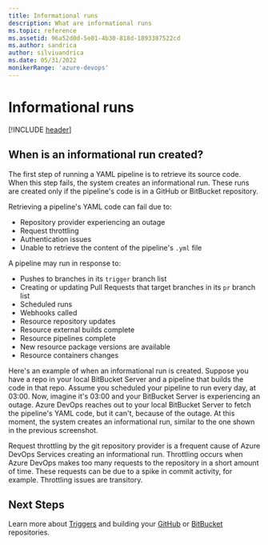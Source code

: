 ```yaml
---
title: Informational runs
description: What are informational runs
ms.topic: reference
ms.assetid: 96a52d0d-5e01-4b30-818d-1893387522cd
ms.author: sandrica
author: silviuandrica
ms.date: 05/31/2022
monikerRange: 'azure-devops'
---
```


# Informational runs

[!INCLUDE [header](../includes/information-run-include.md)]

## When is an informational run created?

The first step of running a YAML pipeline is to retrieve its source code. When this step fails, the system creates an informational run. These runs are created only if the pipeline's code is in a GitHub or BitBucket repository.

Retrieving a pipeline's YAML code can fail due to: 
- Repository provider experiencing an outage
- Request throttling
- Authentication issues
- Unable to retrieve the content of the pipeline's `.yml` file

A pipeline may run in response to:
- Pushes to branches in its `trigger` branch list
- Creating or updating Pull Requests that target branches in its `pr` branch list
- Scheduled runs
- Webhooks called
- Resource repository updates
- Resource external builds complete
- Resource pipelines complete
- New resource package versions are available
- Resource containers changes

Here's an example of when an informational run is created. Suppose you have a repo in your local BitBucket Server and a pipeline that builds the code in that repo. Assume you scheduled your pipeline to run every day, at 03:00. Now, imagine it's 03:00 and your BitBucket Server is experiencing an outage. Azure DevOps reaches out to your local BitBucket Server to fetch the pipeline's YAML code, but it can't, because of the outage. At this moment, the system creates an informational run, similar to the one shown in the previous screenshot.

Request throttling by the git repository provider is a frequent cause of Azure DevOps Services creating an informational run. Throttling occurs when Azure DevOps makes too many requests to the repository in a short amount of time. These requests can be due to a spike in commit activity, for example. Throttling issues are transitory.

## Next Steps

Learn more about [Triggers](../build/triggers.md) and building your [GitHub](../repos/github.md) or [BitBucket](../repos/bitbucket.md) repositories.
